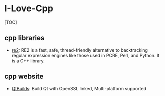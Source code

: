 # I-Love-Cpp

[TOC]

## cpp libraries

* [re2](https://github.com/google/re2): RE2 is a fast, safe, thread-friendly alternative to backtracking regular expression engines like those used in PCRE, Perl, and Python. It is a C++ library.

## cpp website

* [QtBuilds](https://sourceforge.net/projects/fsu0413-qtbuilds/): Build Qt with OpenSSL linked, Multi-platform supported
